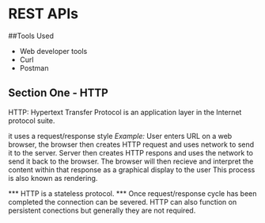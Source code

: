 # REST APIs

##Tools Used
- Web developer tools
- Curl
- Postman


## Section One - HTTP

HTTP: Hypertext Transfer Protocol is an application layer in the Internet protocol suite.

it uses a request/response style
*Example:*
User enters URL on a web browser, the browser then creates HTTP request and uses network to send it to the server.
Server then creates HTTP respons and uses the network to send it back to the browser.
The browser will then recieve and interpret the content within that response as a graphical display to the user
This process is also known as rendering.

*** HTTP is a stateless protocol. *** 
Once request/response cycle has been completed the connection can be severed. 
HTTP can also function on persistent conections but generally they are not required.